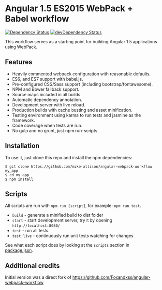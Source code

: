 # Angular 1.5 ES2015 WebPack + Babel workflow

[![Dependency Status](https://david-dm.org/mike-allison/angular-webpack-workflow/status.svg)](https://david-dm.org/mike-allison/angular-webpack-workflow#info=dependencies) [![devDependency Status](https://david-dm.org/mike-allison/angular-webpack-workflow/dev-status.svg)](https://david-dm.org/mike-allison/angular-webpack-workflow#info=devDependencies)

This workflow serves as a starting point for building Angular 1.5 applications using WebPack.

## Features

-   Heavily commented webpack configuration with reasonable defaults.
-   ES6, and ES7 support with babel.js.
-   Pre-configured CSS/Sass support (including bootstrap/fontawesome).
-   NPM and Bower fallback support.
-   Source maps included in all builds.
-   Automatic dependency annotation.
-   Development server with live reload.
-   Production builds with cache busting and asset minification.
-   Testing environment using karma to run tests and jasmine as the framework.
-   Code coverage when tests are run.
-   No gulp and no grunt, just npm run-scripts.

## Installation

To use it, just clone this repo and install the npm dependencies:

```shell
$ git clone https://github.com/mike-allison/angular-webpack-workflow my_app
$ cd my_app
$ npm install
```

## Scripts

All scripts are run with `npm run [script]`, for example: `npm run test`.

-   `build` - generate a minified build to dist folder
-   `start` - start development server, try it by opening `http://localhost:8080/`
-   `test` - run all tests
-   `test:live` - continuously run unit tests watching for changes

See what each script does by looking at the `scripts` section in [package.json](./package.json).

## Additional credits

Initial version was a direct fork of https://github.com/Foxandxss/angular-webpack-workflow
